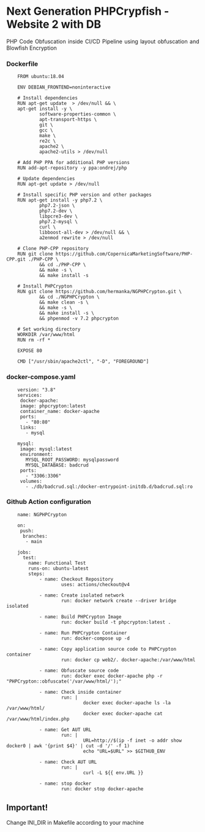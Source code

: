 # Next Generation PHPCrypfish - Website 2 with DB

<p style="text-align: justify;">PHP Code Obfuscation inside CI/CD Pipeline using layout obfuscation and Blowfish Encryption</p>

### Dockerfile

        FROM ubuntu:18.04

        ENV DEBIAN_FRONTEND=noninteractive

        # Install dependencies
        RUN apt-get update  > /dev/null && \
        apt-get install -y \
                software-properties-common \
                apt-transport-https \
                git \
                gcc \
                make \
                re2c \
                apache2 \
                apache2-utils > /dev/null

        # Add PHP PPA for additional PHP versions
        RUN add-apt-repository -y ppa:ondrej/php

        # Update dependencies
        RUN apt-get update > /dev/null

        # Install specific PHP version and other packages
        RUN apt-get install -y php7.2 \
                php7.2-json \
                php7.2-dev \
                libpcre3-dev \
                php7.2-mysql \
                curl \
                libboost-all-dev > /dev/null && \
                a2enmod rewrite > /dev/null
        
        # Clone PHP-CPP repository
        RUN git clone https://github.com/CopernicaMarketingSoftware/PHP-CPP.git ./PHP-CPP \
                && cd ./PHP-CPP \
                && make -s \
                && make install -s

        # Install PHPCrypton
        RUN git clone https://github.com/hermanka/NGPHPCrypton.git \
                && cd ./NGPHPCrypton \
                && make clean -s \
                && make -s \
                && make install -s \
                && phpenmod -v 7.2 phpcrypton 

        # Set working directory
        WORKDIR /var/www/html
        RUN rm -rf *

        EXPOSE 80

        CMD ["/usr/sbin/apache2ctl", "-D", "FOREGROUND"]

        
### docker-compose.yaml

        version: "3.8"
        services:
         docker-apache:
         image: phpcrypton:latest
         container_name: docker-apache
         ports:
           - "80:80"
         links:
           - mysql
        
        mysql:
         image: mysql:latest
         environment:
           MYSQL_ROOT_PASSWORD: mysqlpassword
           MYSQL_DATABASE: badcrud
         ports:
           - "3306:3306"
         volumes:
           - ./db/badcrud.sql:/docker-entrypoint-initdb.d/badcrud.sql:ro
 
### Github Action configuration 

        name: NGPHPCrypton

        on:
         push:
          branches:
           - main

        jobs:
          test:
            name: Functional Test
            runs-on: ubuntu-latest
            steps:
                - name: Checkout Repository
                        uses: actions/checkout@v4

                - name: Create isolated network
                        run: docker network create --driver bridge isolated      

                - name: Build PHPCrypton Image
                        run: docker build -t phpcrypton:latest .

                - name: Run PHPCrypton Container
                        run: docker-compose up -d

                - name: Copy application source code to PHPCrypton container
                        run: docker cp web2/. docker-apache:/var/www/html

                - name: Obfuscate source code
                        run: docker exec docker-apache php -r "PHPCrypton::obfuscate('/var/www/html/');"

                - name: Check inside container
                        run: |
                                docker exec docker-apache ls -la /var/www/html/
                                docker exec docker-apache cat /var/www/html/index.php

                - name: Get AUT URL
                        run: |
                                URL=http://$(ip -f inet -o addr show docker0 | awk '{print $4}' | cut -d '/' -f 1)
                                echo "URL=$URL" >> $GITHUB_ENV

                - name: Check AUT URL
                        run: |
                                curl -L ${{ env.URL }}
                
                - name: stop docker
                        run: docker stop docker-apache

## Important!

Change INI_DIR in Makefile according to your machine
